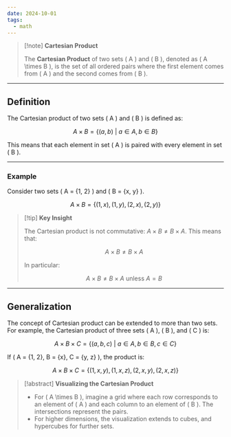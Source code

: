 ```yaml
---
date: 2024-10-01
tags:
  - math
---
```


> [!note] **Cartesian Product**
> 
> The **Cartesian Product** of two sets \( A \) and \( B \), denoted as \( A \times B \), is the set of all ordered pairs where the first element comes from \( A \) and the second comes from \( B \).

---

## Definition

The Cartesian product of two sets \( A \) and \( B \) is defined as:

$$
A \times B = \{ (a, b) \ | \ a \in A, b \in B \}
$$

This means that each element in set \( A \) is paired with every element in set \( B \).

---

### Example

Consider two sets \( A = \{1, 2\} \) and \( B = \{x, y\} \).

$$
A \times B = \{ (1, x), (1, y), (2, x), (2, y) \}
$$

> [!tip] **Key Insight**
> 
> The Cartesian product is not commutative: $A \times B \neq B \times A$. This means that:
> 
> $$ A \times B \neq B \times A $$
> 
> In particular:
> 
> $$ A \times B \neq B \times A \text{ unless } A = B $$

---

## Generalization

The concept of Cartesian product can be extended to more than two sets. For example, the Cartesian product of three sets \( A \), \( B \), and \( C \) is:

$$
A \times B \times C = \{ (a, b, c) \ | \ a \in A, b \in B, c \in C \}
$$

If \( A = \{1, 2\}, B = \{x\}, C = \{y, z\} \), the product is:

$$
A \times B \times C = \{ (1, x, y), (1, x, z), (2, x, y), (2, x, z) \}
$$

> [!abstract] **Visualizing the Cartesian Product**
> 
> - For \( A \times B \), imagine a grid where each row corresponds to an element of \( A \) and each column to an element of \( B \). The intersections represent the pairs.
> - For higher dimensions, the visualization extends to cubes, and hypercubes for further sets.
